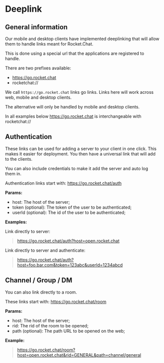 # Deeplink

## General information

Our mobile and desktop clients have implemented deeplinking that will allow them to handle links meant for Rocket.Chat.

This is done using a special url that the applications are registered to handle.

There are two prefixes available:

* https://go.rocket.chat
* rocketchat:// 

We call `https://go.rocket.chat` links go links. Links here will work across web, mobile and desktop clients.

The alternative will only be handled by mobile and desktop clients.

In all examples below https://go.rocket.chat is interchangeable with rocketchat:// 

## Authentication

These links can be used for adding a server to your client in one click.  This makes it easier for deployment.  You then have a universal link that will add to the clients.

You can also include credentials to make it add the server and auto log them in.

Authentication links start with: https://go.rocket.chat/auth

**Params:**

- host: The host of the server;
- token (optional): The token of the user to be authenticated;
- userId (optional): The id of the user to be authenticated;

**Examples:**

Link directly to server:

> https://go.rocket.chat/auth?host=open.rocket.chat

Link directly to server and authenticate:

> https://go.rocket.chat/auth?host=foo.bar.com&token=123abc&userId=1234abcd

## Channel / Group / DM

You can also link directly to a room.

These links start with: https://go.rocket.chat/room

**Params:**

- host: The host of the server;
- rid: The rid of the room to be opened;
- path (optional): The path URL to be opened on the web;

**Example:**

> https://go.rocket.chat/room?host=open.rocket.chat&rid=GENERAL&path=channel/general
